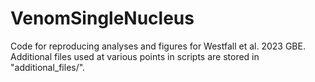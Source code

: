 # VenomSingleNucleus

Code for reproducing analyses and figures for Westfall et al. 2023 GBE. Additional files used at various points in scripts are stored in "additional_files/".
